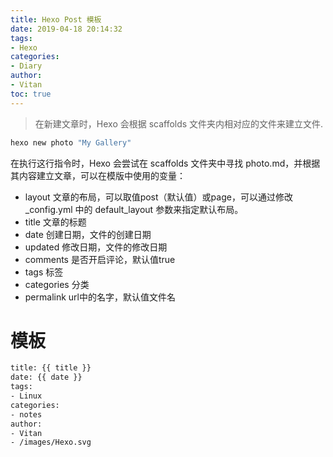 ```yaml
---
title: Hexo Post 模板
date: 2019-04-18 20:14:32
tags:
- Hexo
categories:
- Diary
author:
- Vitan
toc: true
---
```

> 在新建文章时，Hexo 会根据 scaffolds 文件夹内相对应的文件来建立文件.
<!--more-->
```bash
hexo new photo "My Gallery"
```

在执行这行指令时，Hexo 会尝试在 scaffolds 文件夹中寻找 photo.md，并根据其内容建立文章，可以在模版中使用的变量：

- layout 文章的布局，可以取值post（默认值）或page，可以通过修改 _config.yml 中的 default_layout 参数来指定默认布局。
- title 文章的标题
- date 创建日期，文件的创建日期
- updated 修改日期，文件的修改日期
- comments 是否开启评论，默认值true
- tags 标签
- categories 分类
- permalink url中的名字，默认值文件名

# 模板
```bash
title: {{ title }}
date: {{ date }}
tags:
- Linux
categories:
- notes
author:
- Vitan
- /images/Hexo.svg
```
